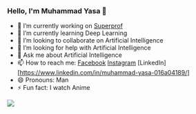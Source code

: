 ### Hello, I'm Muhammad Yasa 👋


- 🔭 I’m currently working on [Superprof](https://www.superprof.co.id/)
- 🌱 I’m currently learning Deep Learning
- 👯 I’m looking to collaborate on Artificial Intelligence
- 🤔 I’m looking for help with Artificial Intelligence
- 💬 Ask me about Artificial Intelligence
- 📫 How to reach me: [Facebook](https://www.facebook.com/YasaMuhammad/) [Instagram](https://www.instagram.com/_m_yasa/) [LinkedIn][https://www.linkedin.com/in/muhammad-yasa-016a04189/]
- 😄 Pronouns: Man
- ⚡ Fun fact: I watch Anime

<img src="https://github-readme-stats.vercel.app/api?username=MuhammadYasa=&&show_icons=true&title_color=ffffff&icon_color=bb2acf&text_color=daf7dc&bg_color=151515">
